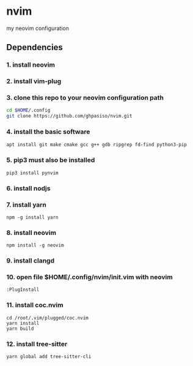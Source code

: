 # nvim
my neovim configuration

## Dependencies
### 1. install neovim
### 2. install vim-plug

### 3. clone this repo to your neovim configuration path
```bash
cd $HOME/.config
git clone https://github.com/ghpasiso/nvim.git
```

### 4. install the basic software
```bash
apt install git make cmake gcc g++ gdb ripgrep fd-find python3-pip
```

### 5. pip3 must also be installed
```
pip3 install pynvim
```

### 6. install nodjs

### 7. install yarn
```
npm -g install yarn
```
### 8. install neovim
```
npm install -g neovim
```
### 9. install clangd

### 10. open file $HOME/.config/nvim/init.vim with neovim 
```viml
:PlugInstall
```

### 11. install coc.nvim
```
cd /root/.vim/plugged/coc.nvim
yarn install
yarn build
```

### 12. install tree-sitter 
```
yarn global add tree-sitter-cli
```


